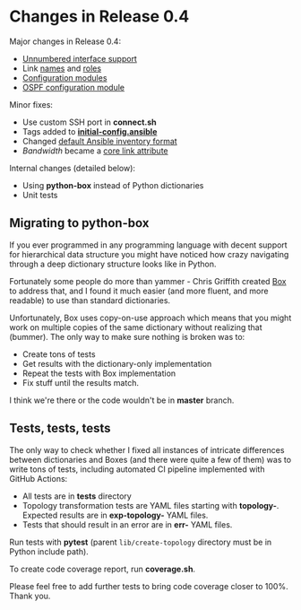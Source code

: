# Changes in Release 0.4

Major changes in Release 0.4:

* [Unnumbered interface support](../addressing.md#unnumbered-interface-support)
* Link [names](../links.md#link-names) and [roles](../links.md#selecting-custom-address-pools)
* [Configuration modules](../modules.md)
* [OSPF configuration module](../module/ospf.md)

Minor fixes:

* Use custom SSH port in **connect.sh**
* Tags added to **[initial-config.ansible](../configs.md)**
* Changed [default Ansible inventory format](../create-topology.md)
* *Bandwidth* became a [core link attribute](../links.md#link-attributes)

Internal changes (detailed below):

* Using **python-box** instead of Python dictionaries
* Unit tests

## Migrating to python-box

If you ever programmed in any programming language with decent support for hierarchical data structure you might have noticed how crazy navigating through a deep dictionary structure looks like in Python.

Fortunately some people do more than yammer - Chris Griffith created [Box](https://github.com/cdgriffith/Box) to address that, and I found it much easier (and more fluent, and more readable) to use than standard dictionaries.

Unfortunately, Box uses copy-on-use approach which means that you might work on multiple copies of the same dictionary without realizing that (bummer). The only way to make sure nothing is broken was to:

* Create tons of tests
* Get results with the dictionary-only implementation
* Repeat the tests with Box implementation
* Fix stuff until the results match.

I think we're there or the code wouldn't be in **master** branch.

## Tests, tests, tests

The only way to check whether I fixed all instances of intricate differences between dictionaries and Boxes (and there were quite a few of them) was to write tons of tests, including automated CI pipeline implemented with GitHub Actions:

* All tests are in **tests** directory
* Topology transformation tests are YAML files starting with **topology-**. Expected results are in **exp-topology-** YAML files.
* Tests that should result in an error are in **err-** YAML files.

Run tests with **pytest** (parent `lib/create-topology` directory must be in Python include path).

To create code coverage report, run **coverage.sh**.

Please feel free to add further tests to bring code coverage closer to 100%. Thank you.